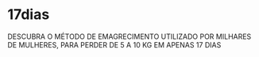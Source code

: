 # 17dias
DESCUBRA O MÉTODO DE EMAGRECIMENTO UTILIZADO POR MILHARES DE MULHERES, PARA PERDER DE 5 A 10 KG EM APENAS 17 DIAS
